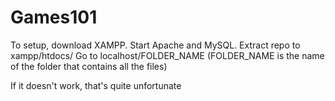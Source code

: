 # Games101

To setup, download XAMPP.
Start Apache and MySQL.
Extract repo to xampp/htdocs/
Go to localhost/FOLDER_NAME (FOLDER_NAME is the name of the folder that contains all the files)

If it doesn't work, that's quite unfortunate
